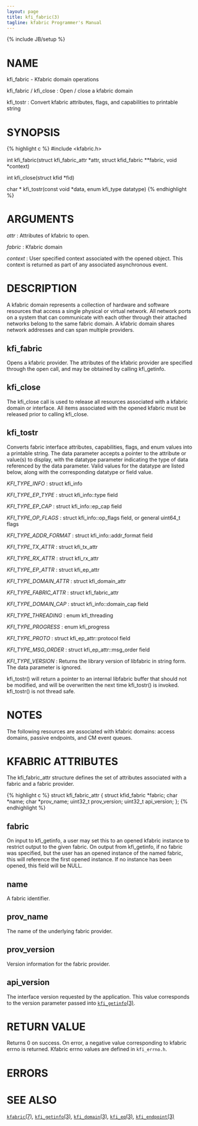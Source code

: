 ```yaml
---
layout: page
title: kfi_fabric(3)
tagline: kfabric Programmer's Manual
---
```

{% include JB/setup %}

# NAME

kfi_fabric \- Kfabric domain operations

kfi_fabric / kfi_close
: Open / close a kfabric domain

kfi_tostr
: Convert kfabric attributes, flags, and capabilities to printable string

# SYNOPSIS

{% highlight c %}
#include <kfabric.h>

int
kfi_fabric(struct kfi_fabric_attr *attr, struct kfid_fabric **fabric,
	      void *context)

int
kfi_close(struct kfid *fid)

char *
kfi_tostr(const void *data, enum kfi_type datatype)
{% endhighlight %}

# ARGUMENTS

*attr*
: Attributes of kfabric to open.

*fabric*
: Kfabric domain

*context*
: User specified context associated with the opened object.  This
  context is returned as part of any associated asynchronous event.

# DESCRIPTION

A kfabric domain represents a collection of hardware and software
resources that access a single physical or virtual network.  All
network ports on a system that can communicate with each other through
their attached networks belong to the same fabric domain.  A kfabric
domain shares network addresses and can span multiple providers.

## kfi_fabric

Opens a kfabric provider.  The attributes of the kfabric provider are
specified through the open call, and may be obtained by calling
kfi_getinfo.

## kfi_close

The kfi_close call is used to release all resources associated with a
kfabric domain or interface.  All items associated with the opened
kfabric must be released prior to calling kfi_close.

## kfi_tostr

Converts fabric interface attributes, capabilities, flags, and enum
values into a printable string.  The data parameter accepts a pointer
to the attribute or value(s) to display, with the datatype parameter
indicating the type of data referenced by the data parameter.  Valid
values for the datatype are listed below, along with the corresponding
datatype or field value.

*KFI_TYPE_INFO*
: struct kfi_info

*KFI_TYPE_EP_TYPE*
: struct kfi_info::type field

*KFI_TYPE_EP_CAP*
: struct kfi_info::ep_cap field

*KFI_TYPE_OP_FLAGS*
: struct kfi_info::op_flags field, or general uint64_t flags

*KFI_TYPE_ADDR_FORMAT*
: struct kfi_info::addr_format field

*KFI_TYPE_TX_ATTR*
: struct kfi_tx_attr

*KFI_TYPE_RX_ATTR*
: struct kfi_rx_attr

*KFI_TYPE_EP_ATTR*
: struct kfi_ep_attr

*KFI_TYPE_DOMAIN_ATTR*
: struct kfi_domain_attr

*KFI_TYPE_FABRIC_ATTR*
: struct kfi_fabric_attr

*KFI_TYPE_DOMAIN_CAP*
: struct kfi_info::domain_cap field

*KFI_TYPE_THREADING*
: enum kfi_threading

*KFI_TYPE_PROGRESS*
: enum kfi_progress

*KFI_TYPE_PROTO*
: struct kfi_ep_attr::protocol field

*KFI_TYPE_MSG_ORDER*
: struct kfi_ep_attr::msg_order field

*KFI_TYPE_VERSION*
: Returns the library version of libfabric in string form.  The data
  parameter is ignored.

kfi_tostr() will return a pointer to an internal libfabric buffer that
should not be modified, and will be overwritten the next time
kfi_tostr() is invoked.  kfi_tostr() is not thread safe.

# NOTES

The following resources are associated with kfabric domains: access
domains, passive endpoints, and CM event queues.

# KFABRIC ATTRIBUTES

The kfi_fabric_attr structure defines the set of attributes associated
with a fabric and a fabric provider.

{% highlight c %}
struct kfi_fabric_attr {
	struct kfid_fabric	*fabric;
	char			*name;
	char			*prov_name;
	uint32_t		prov_version;
	uint32_t		api_version;
};
{% endhighlight %}

## fabric

On input to kfi_getinfo, a user may set this to an opened kfabric
instance to restrict output to the given fabric.  On output from
kfi_getinfo, if no fabric was specified, but the user has an opened
instance of the named fabric, this will reference the first opened
instance.  If no instance has been opened, this field will be NULL.

## name

A fabric identifier.

## prov_name

The name of the underlying fabric provider.

## prov_version

Version information for the fabric provider.

## api_version

The interface version requested by the application. This value
corresponds to the version parameter passed into
[`kfi_getinfo`(3)](kfi_getinfo.3.html).

# RETURN VALUE

Returns 0 on success. On error, a negative value corresponding to
kfabric errno is returned. Kfabric errno values are defined in
`kfi_errno.h`.

# ERRORS


# SEE ALSO

[`kfabric`(7)](kfabric.7.html),
[`kfi_getinfo`(3)](kfi_getinfo.3.html),
[`kfi_domain`(3)](kfi_domain.3.html),
[`kfi_eq`(3)](kfi_eq.3.html),
[`kfi_endpoint`(3)](kfi_endpoint.3.html)
